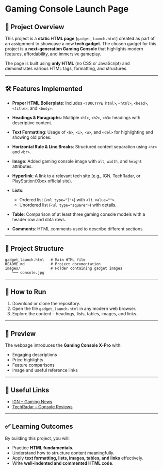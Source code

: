 # Gaming Console Launch Page

## 📌 Project Overview

This project is a **static HTML page** (`gadget_launch.html`) created as part of an assignment to showcase a new **tech gadget**.
The chosen gadget for this project is a **next-generation Gaming Console** that highlights modern features, affordability, and immersive gameplay.

The page is built using **only HTML** (no CSS or JavaScript) and demonstrates various HTML tags, formatting, and structures.

---

## 🛠️ Features Implemented

* **Proper HTML Boilerplate**: Includes `<!DOCTYPE html>`, `<html>`, `<head>`, `<title>`, and `<body>`.
* **Headings & Paragraphs**: Multiple `<h1>`, `<h2>`, `<h3>` headings with descriptive content.
* **Text Formatting**: Usage of `<b>`, `<i>`, `<u>`, and `<del>` for highlighting and showing old prices.
* **Horizontal Rule & Line Breaks**: Structured content separation using `<hr>` and `<br>`.
* **Image**: Added gaming console image with `alt`, `width`, and `height` attributes.
* **Hyperlink**: A link to a relevant tech site (e.g., IGN, TechRadar, or PlayStation/Xbox official site).
* **Lists**:

  * Ordered list (`<ol type="I">`) with `<li value="">`.
  * Unordered list (`<ul type="square">`) with details.
* **Table**: Comparison of at least three gaming console models with a header row and data rows.
* **Comments**: HTML comments used to describe different sections.

---

## 📂 Project Structure

```
gadget_launch.html   # Main HTML file
README.md            # Project documentation
images/              # Folder containing gadget images
   └── console.jpg
```

---

## 🚀 How to Run

1. Download or clone the repository.
2. Open the file `gadget_launch.html` in any modern web browser.
3. Explore the content – headings, lists, tables, images, and links.

---

## 📸 Preview

The webpage introduces the **Gaming Console X-Pro** with:

* Engaging descriptions
* Price highlights
* Feature comparisons
* Image and useful reference links

---

## 🔗 Useful Links

* [IGN – Gaming News](https://www.ign.com/)
* [TechRadar – Console Reviews](https://www.techradar.com/)

---

## ✅ Learning Outcomes

By building this project, you will:

* Practice **HTML fundamentals**.
* Understand how to structure content meaningfully.
* Apply **text formatting, lists, images, tables, and links** effectively.
* Write **well-indented and commented HTML code**.
